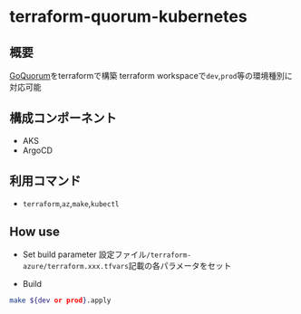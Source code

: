 # terraform-quorum-kubernetes

## 概要

[GoQuorum](https://consensys.net/docs/goquorum/en/latest/deploy/install/kubernetes/)をterraformで構築
terraform workspaceで`dev`,`prod`等の環境種別に対応可能

## 構成コンポーネント

- AKS
- ArgoCD

## 利用コマンド

- `terraform`,`az`,`make`,`kubectl`

## How use

- Set build parameter
設定ファイル`/terraform-azure/terraform.xxx.tfvars`記載の各パラメータをセット

- Build
```sh
make ${dev or prod}.apply
```
